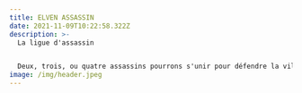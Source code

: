 ```yaml
---
title: ELVEN ASSASSIN
date: 2021-11-09T10:22:58.322Z
description: >-
  La ligue d'assassin


  Deux, trois, ou quatre assassins pourrons s'unir pour défendre la ville. Utilisez intelligemment les quatre postes d'archer pour survivre aussi longtemps que possible. Vous pourrez choisir un des servers publics, qui demande votre aide ou décidez de défendre le château seulement avec vos frères sur un server privé.
image: /img/header.jpeg
---
```

